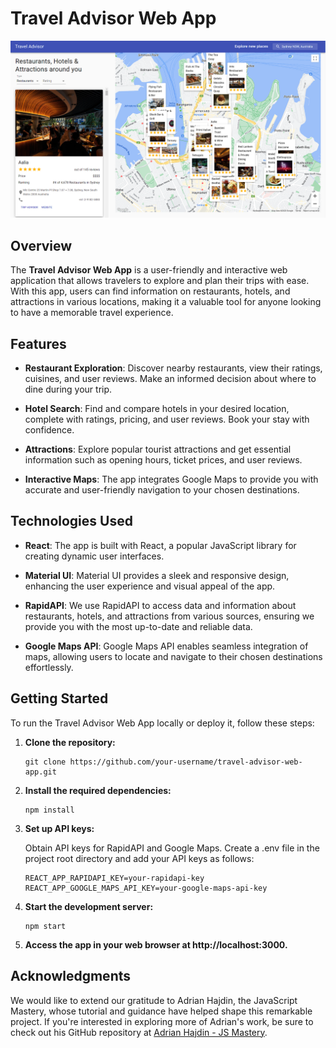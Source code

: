 # Travel Advisor Web App

![Travel Advisor Web App](/screenshots/travel-advisor.PNG?raw=true "Screenshot")

## Overview

The **Travel Advisor Web App** is a user-friendly and interactive web application that allows travelers to explore and plan their trips with ease. With this app, users can find information on restaurants, hotels, and attractions in various locations, making it a valuable tool for anyone looking to have a memorable travel experience.

## Features

- **Restaurant Exploration**: Discover nearby restaurants, view their ratings, cuisines, and user reviews. Make an informed decision about where to dine during your trip.

- **Hotel Search**: Find and compare hotels in your desired location, complete with ratings, pricing, and user reviews. Book your stay with confidence.

- **Attractions**: Explore popular tourist attractions and get essential information such as opening hours, ticket prices, and user reviews.

- **Interactive Maps**: The app integrates Google Maps to provide you with accurate and user-friendly navigation to your chosen destinations.

## Technologies Used

- **React**: The app is built with React, a popular JavaScript library for creating dynamic user interfaces.

- **Material UI**: Material UI provides a sleek and responsive design, enhancing the user experience and visual appeal of the app.

- **RapidAPI**: We use RapidAPI to access data and information about restaurants, hotels, and attractions from various sources, ensuring we provide you with the most up-to-date and reliable data.

- **Google Maps API**: Google Maps API enables seamless integration of maps, allowing users to locate and navigate to their chosen destinations effortlessly.

## Getting Started

To run the Travel Advisor Web App locally or deploy it, follow these steps:

1. **Clone the repository:**

    ```
    git clone https://github.com/your-username/travel-advisor-web-app.git
    ```

2. **Install the required dependencies:**

    ```
    npm install
    ```

3. **Set up API keys:**
    
    Obtain API keys for RapidAPI and Google Maps.
    Create a .env file in the project root directory and add your API keys as follows:
    
    ```
    REACT_APP_RAPIDAPI_KEY=your-rapidapi-key
    REACT_APP_GOOGLE_MAPS_API_KEY=your-google-maps-api-key
    ```
    
4. **Start the development server:**

    ```
    npm start
    ```

5. **Access the app in your web browser at http://localhost:3000.**


## Acknowledgments

We would like to extend our gratitude to Adrian Hajdin, the JavaScript Mastery, whose tutorial and guidance have helped shape this remarkable project. If you're   interested in exploring more of Adrian's work, be sure to check out his GitHub repository at [Adrian Hajdin - JS Mastery](https://github.com/adrianhajdin).

